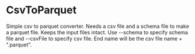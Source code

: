 # CsvToParquet

Simple csv to parquet converter. Needs a csv file and a schema file to make a parquet file. Keeps the input files intact.
Use --schema to specify schema file and --csvFile to specify csv file. End name will be the csv file name + ".parquet".
